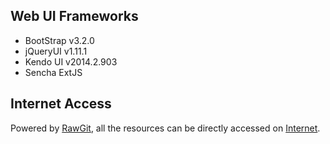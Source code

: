 Web UI Frameworks
---

* BootStrap v3.2.0
* jQueryUI v1.11.1
* Kendo UI v2014.2.903
* Sencha ExtJS 

Internet Access
---

Powered by [RawGit](http://rawgit.com/), all the resources can be directly accessed on [Internet](https://cdn.rawgit.com/SmartekWorks/waks-tuning/master/index.html).